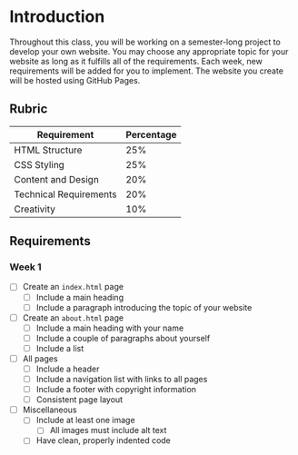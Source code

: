 # Introduction

Throughout this class, you will be working on a semester-long project to develop your own website. You may choose any appropriate topic for your website as long as it fulfills all of the requirements. Each week, new requirements will be added for you to implement. The website you create will be hosted using GitHub Pages. 

## Rubric

| Requirement            | Percentage |
| ---------------------- | ---------- |
| HTML Structure         | 25%        |
| CSS Styling            | 25%        |
| Content and Design     | 20%        |
| Technical Requirements | 20%        |
| Creativity             | 10%        |

## Requirements

### Week 1

* [ ] Create an `index.html` page
    * [ ] Include a main heading
    * [ ] Include a paragraph introducing the topic of your website
* [ ] Create an `about.html` page
    * [ ] Include a main heading with your name
    * [ ] Include a couple of paragraphs about yourself
    * [ ] Include a list
* [ ] All pages
    * [ ] Include a header
    * [ ] Include a navigation list with links to all pages
    * [ ] Include a footer with copyright information
    * [ ] Consistent page layout
* [ ] Miscellaneous
    * [ ] Include at least one image
        * [ ] All images must include alt text
    * [ ] Have clean, properly indented code